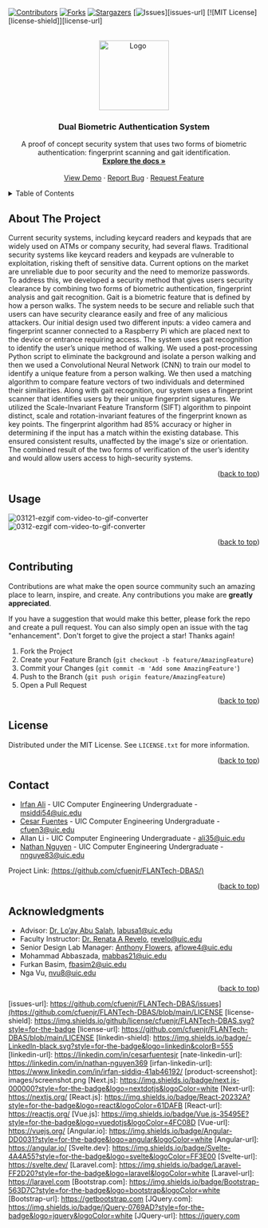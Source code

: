 <!-- Improved compatibility of back to top link: See: https://github.com/othneildrew/Best-README-Template/pull/73 -->
<a name="readme-top"></a>


<!-- PROJECT SHIELDS -->
<!--
*** I'm using markdown "reference style" links for readability.
*** Reference links are enclosed in brackets [ ] instead of parentheses ( ).
*** See the bottom of this document for the declaration of the reference variables
*** for contributors-url, forks-url, etc. This is an optional, concise syntax you may use.
*** https://www.markdownguide.org/basic-syntax/#reference-style-links
-->
[![Contributors][contributors-shield]][contributors-url]
[![Forks][forks-shield]][forks-url]
[![Stargazers][stars-shield]][stars-url]
[![Issues][issues-shield]][issues-url]
[![MIT License][license-shield]][license-url]



<!-- PROJECT LOGO -->
<br />
<div align="center">
  <a href="https://github.com/cfuenjr/FLANTech-DBAS">
    <img src=https://github.com/cfuenjr/FLANTech-DBAS/assets/155736962/1805b903-7f6e-4d19-a492-3e60ae78e6c0 alt="Logo" width="140" height="140">
  </a>

<h3 align="center">Dual Biometric Authentication System</h3>

  <p align="center">
    A proof of concept security system that uses two forms of biometric authentication: fingerprint scanning and gait identification.
    <br />
    <a href="https://github.com/cfuenjr/FLANTech-DBAS"><strong>Explore the docs »</strong></a>
    <br />
    <br />
    <a href="https://github.com/cfuenjr/FLANTech-DBAS">View Demo</a>
    ·
    <a href="https://github.com/cfuenjr/FLANTech-DBAS/issues/new?labels=bug&template=bug-report---.md">Report Bug</a>
    ·
    <a href="https://github.com/cfuenjr/FLANTech-DBAS/issues/new?labels=enhancement&template=feature-request---.md">Request Feature</a>
  </p>
</div>



<!-- TABLE OF CONTENTS -->
<details>
  <summary>Table of Contents</summary>
  <ol>
    <li>
      <a href="#about-the-project">About The Project</a>
    </li>
    <li><a href="#usage">Usage</a></li>
    <li><a href="#contributing">Contributing</a></li>
    <li><a href="#license">License</a></li>
    <li><a href="#contact">Contact</a></li>
    <li><a href="#acknowledgments">Acknowledgments</a></li>
  </ol>
</details>



<!-- ABOUT THE PROJECT -->
## About The Project

Current security systems, including keycard readers and keypads that are widely used on ATMs or company security, had several flaws. Traditional security systems like keycard readers and keypads are vulnerable to exploitation, risking theft of sensitive data. Current options on the market are unreliable due to poor security and the need to memorize passwords. To address this, we developed a security method that gives users security clearance by combining two forms of biometric authentication, fingerprint analysis and gait recognition. Gait is a biometric feature that is defined by how a person walks. The system needs to be secure and reliable such that users can have security clearance easily and free of any malicious attackers. Our initial design used two different inputs: a video camera and fingerprint scanner connected to a Raspberry Pi which are placed next to the device or entrance requiring access. The system uses gait recognition to identify the user’s unique method of walking. We used a post-processing Python script to eliminate the background and isolate a person walking and then we used a Convolutional Neural Network (CNN) to train our model to identify a unique feature from a person walking. We then used a matching algorithm to compare feature vectors of two individuals and determined their similarities. Along with gait recognition, our system uses a fingerprint scanner that identifies users by their unique fingerprint signatures. We utilized the Scale-Invariant Feature Transform (SIFT) algorithm to pinpoint distinct, scale and rotation-invariant features of the fingerprint known as key points. The fingerprint algorithm had 85% accuracy or higher in determining if the input has a match within the existing database. This ensured consistent results, unaffected by the image's size or orientation. The combined result of the two forms of verification of the user’s identity and would allow users access to high-security systems.




<p align="right">(<a href="#readme-top">back to top</a>)</p>



<!-- USAGE EXAMPLES -->
## Usage
![03121-ezgif com-video-to-gif-converter](https://github.com/cfuenjr/FLANTech-DBAS/assets/155736962/04e49ffb-601f-4773-bea9-cb73b89b37de)
![0312-ezgif com-video-to-gif-converter](https://github.com/cfuenjr/FLANTech-DBAS/assets/155736962/f4864147-4009-4239-8e1f-86d6fa3575b5)

<p align="right">(<a href="#readme-top">back to top</a>)</p>



<!-- CONTRIBUTING -->
## Contributing

Contributions are what make the open source community such an amazing place to learn, inspire, and create. Any contributions you make are **greatly appreciated**.

If you have a suggestion that would make this better, please fork the repo and create a pull request. You can also simply open an issue with the tag "enhancement".
Don't forget to give the project a star! Thanks again!

1. Fork the Project
2. Create your Feature Branch (`git checkout -b feature/AmazingFeature`)
3. Commit your Changes (`git commit -m 'Add some AmazingFeature'`)
4. Push to the Branch (`git push origin feature/AmazingFeature`)
5. Open a Pull Request

<p align="right">(<a href="#readme-top">back to top</a>)</p>



<!-- LICENSE -->
## License

Distributed under the MIT License. See `LICENSE.txt` for more information.

<p align="right">(<a href="#readme-top">back to top</a>)</p>



<!-- CONTACT -->
## Contact

* [Irfan Ali](irfan-linkedin-url) - UIC Computer Engineering Undergraduate - msiddi54@uic.edu 
* [Cesar Fuentes](linkedin-url) - UIC Computer Engineering Undergraduate - cfuen3@uic.edu
* Allan Li - UIC Computer Engineering Undergraduate - ali35@uic.edu
* [Nathan Nguyen](nate-linkedin-url) - UIC Computer Engineering Undergraduate - nnguye83@uic.edu


Project Link: [(https://github.com/cfuenjr/FLANTech-DBAS/)](https://github.com/cfuenjr/FLANTech-DBAS/)

<p align="right">(<a href="#readme-top">back to top</a>)</p>



<!-- ACKNOWLEDGMENTS -->
## Acknowledgments

* Advisor: [Dr. Lo’ay Abu Salah](advisor-url), labusa1@uic.edu
* Faculty Instructor: [Dr. Renata A Revelo](faculty-url), revelo@uic.edu
* Senior Design Lab Manager: [Anthony Flowers](manager-url), aflowe4@uic.edu
* Mohammad Abbaszada, mabbas21@uic.edu
* Furkan Basim, fbasim2@uic.edu
* Nga Vu, nvu8@uic.edu


<p align="right">(<a href="#readme-top">back to top</a>)</p>



<!-- MARKDOWN LINKS & IMAGES -->
<!-- https://www.markdownguide.org/basic-syntax/#reference-style-links -->
[advisor-url]: https://ece.uic.edu/profiles/loay-abu-salah-phd/
[faculty-url]: https://ece.uic.edu/profiles/renata-revelo-phd/
[manager-url]: https://ece.uic.edu/profiles/flowers-anthony/
[FlanTechLogo]: https://github.com/cfuenjr/FLANTech-DBAS/assets/155736962/1805b903-7f6e-4d19-a492-3e60ae78e6c0
[contributors-shield]: https://img.shields.io/github/contributors/cfuenjr/FLANTech-DBAS.svg?style=for-the-badge
[contributors-url]: https://github.com/cfuenjr/FLANTech-DBAS/graphs/contributors
[forks-shield]: https://img.shields.io/github/forks/cfuenjr/FLANTech-DBAS.svg?style=for-the-badge
[forks-url]: https://github.com/cfuenjr/FLANTech-DBAS/network/members
[stars-shield]: https://img.shields.io/github/stars/cfuenjr/FLANTech-DBAS.svg?style=for-the-badge
[stars-url]: https://github.com/cfuenjr/FLANTech-DBAS/stargazers
[issues-shield]: https://img.shields.io/github/issues/cfuenjr/FLANTech-DBAS.svg?style=for-the-badge
[issues-url]: https://github.com/cfuenjr/FLANTech-DBAS/issues](https://github.com/cfuenjr/FLANTech-DBAS/blob/main/LICENSE
[license-shield]: https://img.shields.io/github/license/cfuenjr/FLANTech-DBAS.svg?style=for-the-badge
[license-url]: https://github.com/cfuenjr/FLANTech-DBAS/blob/main/LICENSE
[linkedin-shield]: https://img.shields.io/badge/-LinkedIn-black.svg?style=for-the-badge&logo=linkedin&colorB=555
[linkedin-url]: https://linkedin.com/in/cesarfuentesjr
[nate-linkedin-url]: https://linkedin.com/in/nathan-nguyen369
[irfan-linkedin-url]: https://www.linkedin.com/in/irfan-siddiq-41ab46192/
[product-screenshot]: images/screenshot.png
[Next.js]: https://img.shields.io/badge/next.js-000000?style=for-the-badge&logo=nextdotjs&logoColor=white
[Next-url]: https://nextjs.org/
[React.js]: https://img.shields.io/badge/React-20232A?style=for-the-badge&logo=react&logoColor=61DAFB
[React-url]: https://reactjs.org/
[Vue.js]: https://img.shields.io/badge/Vue.js-35495E?style=for-the-badge&logo=vuedotjs&logoColor=4FC08D
[Vue-url]: https://vuejs.org/
[Angular.io]: https://img.shields.io/badge/Angular-DD0031?style=for-the-badge&logo=angular&logoColor=white
[Angular-url]: https://angular.io/
[Svelte.dev]: https://img.shields.io/badge/Svelte-4A4A55?style=for-the-badge&logo=svelte&logoColor=FF3E00
[Svelte-url]: https://svelte.dev/
[Laravel.com]: https://img.shields.io/badge/Laravel-FF2D20?style=for-the-badge&logo=laravel&logoColor=white
[Laravel-url]: https://laravel.com
[Bootstrap.com]: https://img.shields.io/badge/Bootstrap-563D7C?style=for-the-badge&logo=bootstrap&logoColor=white
[Bootstrap-url]: https://getbootstrap.com
[JQuery.com]: https://img.shields.io/badge/jQuery-0769AD?style=for-the-badge&logo=jquery&logoColor=white
[JQuery-url]: https://jquery.com 
